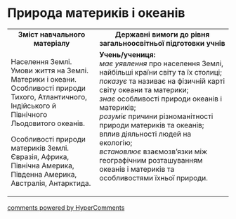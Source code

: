 <div id="hypercomments_widget" class="js-hypercomments-widget invisible"></div>

Природа материків і океанів
=============================================

<table>
  <tr>
    <td width="40%" align="center"><b>Зміст навчального матеріалу<b></td>
    <td width="60%" align="center"><b>Державні вимоги до рівня загальноосвітньої підготовки учнів</b></td>
  </tr>
  <tr>
    <td width="40%" style="vertical-align:top !important;">
        <p>Населення Землі. Умови життя на Землі. Материки і океани.  Особливості природи Тихого, Атлантичного, Індійського й Північного Льодовитого океанів.</p>
        <p>Особливості природи материків Землі. Євразія, Африка, Північна Америка, Південна Америка, Австралія, Антарктида.</p>
    </td>
    <td width="60%" style="vertical-align:top !important;">
    <b>Учень/учениця:</b><br>
    <i>має уявлення</i> про населення Землі, найбільші країни світу та їх столиці;<br>
    <i>показує</i> та називає на фізичній карті світу океани та материки;<br>
    <i>знає</i> особливості природи океанів і материків; <br>
    <i>розуміє</i>  причини різноманітності природи  материків та океанів; вплив діяльності людей на екологію; <br>
    <i>встановлює</i> взаємозв’язки між географічним розташуванням океанів і материків та особливостями їхньої природи.
	</td>
  </tr>
</table>

<div class="js-hypercomments-container">
<a href="http://hypercomments.com" class="hc-link" title="comments widget">comments powered by HyperComments</a>
</div>